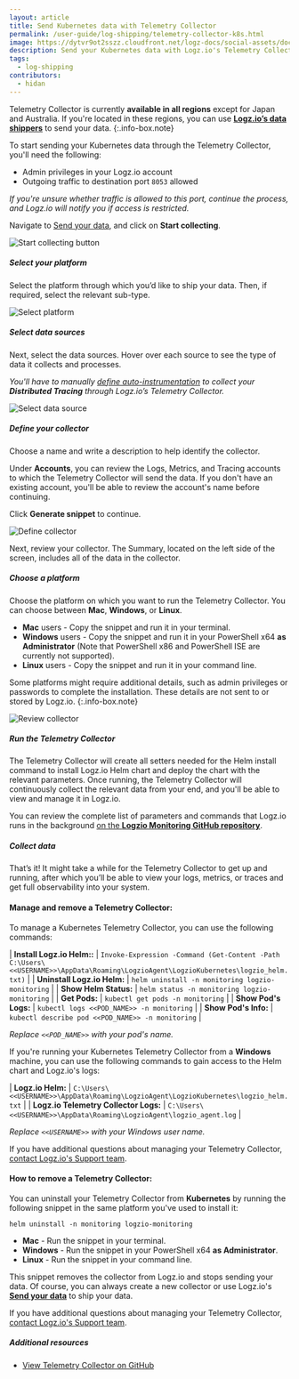 ```yaml
---
layout: article
title: Send Kubernetes data with Telemetry Collector
permalink: /user-guide/log-shipping/telemetry-collector-k8s.html
image: https://dytvr9ot2sszz.cloudfront.net/logz-docs/social-assets/docs-social.jpg
description: Send your Kubernetes data with Logz.io's Telemetry Collector
tags:
  - log-shipping
contributors:
  - hidan
---
```


Telemetry Collector is currently **available in all regions** except for Japan and Australia. If you're located in these regions, you can use **[Logz.io’s data shippers](https://app.logz.io/#/dashboard/send-your-data/collection?tag=all&collection=all)** to send your data.
{:.info-box.note}

To start sending your Kubernetes data through the Telemetry Collector, you'll need the following:

* Admin privileges in your Logz.io account
* Outgoing traffic to destination port `8053` allowed

_If you're unsure whether traffic is allowed to this port, continue the process, and Logz.io will notify you if access is restricted._


Navigate to [Send your data](https://app.logz.io/#/dashboard/send-your-data), and click on **Start collecting**.


![Start collecting button](https://dytvr9ot2sszz.cloudfront.net/logz-docs/telemetry-agent/send-data-collector.png)


<div class="tasklist">

##### Select your platform


Select the platform through which you’d like to ship your data. Then, if required, select the relevant sub-type.

![Select platform](https://dytvr9ot2sszz.cloudfront.net/logz-docs/telemetry-agent/telemetry-collector-main-aug22.png)

##### Select data sources

Next, select the data sources. Hover over each source to see the type of data it collects and processes.

*You'll have to manually [define auto-instrumentation](https://docs.logz.io/user-guide/distributed-tracing/tracing-instrumentation) to collect your **Distributed Tracing** through Logz.io’s Telemetry Collector.*

![Select data source](https://dytvr9ot2sszz.cloudfront.net/logz-docs/telemetry-agent/telemetry-step-2.png)

##### Define your collector

Choose a name and write a description to help identify the collector. 

Under **Accounts**, you can review the Logs, Metrics, and Tracing accounts to which the Telemetry Collector will send the data. If you don't have an existing account, you'll be able to review the account's name before continuing.

Click **Generate snippet** to continue.

![Define collector](https://dytvr9ot2sszz.cloudfront.net/logz-docs/telemetry-agent/telemetry-step-3.png)

Next, review your collector. The Summary, located on the left side of the screen, includes all of the data in the collector.

##### Choose a platform

Choose the platform on which you want to run the Telemetry Collector. You can choose between **Mac**, **Windows**, or **Linux**. 

* **Mac** users - Copy the snippet and run it in your terminal.
* **Windows** users - Copy the snippet and run it in your PowerShell x64 **as Administrator** (Note that PowerShell x86 and PowerShell ISE are currently not supported).
* **Linux** users - Copy the snippet and run it in your command line.

Some platforms might require additional details, such as admin privileges or passwords to complete the installation. These details are not sent to or stored by Logz.io.
{:.info-box.note}

![Review collector](https://dytvr9ot2sszz.cloudfront.net/logz-docs/telemetry-agent/telemetry-snippet-last-step.png)

##### Run the Telemetry Collector

The Telemetry Collector will create all setters needed for the Helm install command to install Logz.io Helm chart and deploy the chart with the relevant parameters. Once running, the Telemetry Collector will continuously collect the relevant data from your end, and you'll be able to view and manage it in Logz.io.

You can review the complete list of parameters and commands that Logz.io runs in the background [on the **Logzio Monitoring GitHub repository**](https://github.com/logzio/logzio-helm/tree/master/charts/logzio-monitoring).

##### Collect data

That’s it! It might take a while for the Telemetry Collector to get up and running, after which you’ll be able to view your logs, metrics, or traces and get full observability into your system.

</div>

#### Manage and remove a Telemetry Collector:


To manage a Kubernetes Telemetry Collector, you can use the following commands:

| **Install Logz.io Helm::** | `Invoke-Expression -Command (Get-Content -Path C:\Users\<<USERNAME>>\AppData\Roaming\LogzioAgent\LogzioKubernetes\logzio_helm.txt)` |
| **Uninstall Logz.io Helm:** | `helm uninstall -n monitoring logzio-monitoring` |
| **Show Helm Status:** | `helm status -n monitoring logzio-monitoring` |
| **Get Pods:** | `kubectl get pods -n monitoring` |
| **Show Pod's Logs:** | `kubectl logs <<POD_NAME>> -n monitoring` |
| **Show Pod's Info:** | `kubectl describe pod <<POD_NAME>> -n monitoring` |

_Replace `<<POD_NAME>>` with your pod's name._


If you're running your Kubernetes Telemetry Collector from a **Windows** machine, you can use the following commands to gain access to the Helm chart and Logz.io's logs:

| **Logz.io Helm:** | `C:\Users\<<USERNAME>>\AppData\Roaming\LogzioAgent\LogzioKubernetes\logzio_helm.txt` |
| **Logz.io Telemetry Collector Logs:** | `C:\Users\<<USERNAME>>\AppData\Roaming\LogzioAgent\logzio_agent.log` |

_Replace `<<USERNAME>>` with your Windows user name._


If you have additional questions about managing your Telemetry Collector, [contact Logz.io's Support team](mailto:help@logz.io).


#### How to remove a Telemetry Collector:

You can uninstall your Telemetry Collector from **Kubernetes** by running the following snippet in the same platform you've used to install it:

`helm uninstall -n monitoring logzio-monitoring`

* **Mac** - Run the snippet in your terminal.
* **Windows** - Run the snippet in your PowerShell x64 **as Administrator**.
* **Linux** - Run the snippet in your command line.


This snippet removes the collector from Logz.io and stops sending your data. Of course, you can always create a new collector or use Logz.io's **[Send your data](https://app.logz.io/#/dashboard/send-your-data)** to ship your data.

If you have additional questions about managing your Telemetry Collector, [contact Logz.io's Support team](mailto:help@logz.io).


##### Additional resources

* [View Telemetry Collector on GitHub](https://github.com/logzio/logzio-agent-manifest)